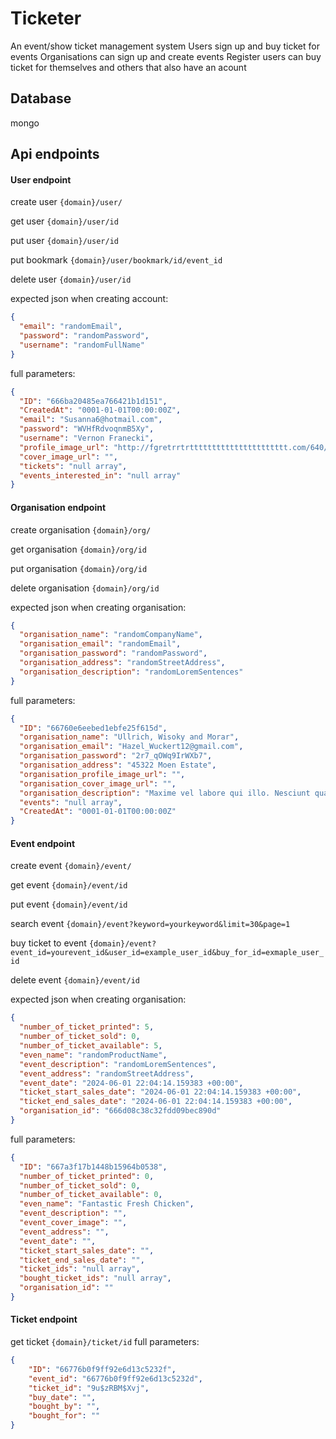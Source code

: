 # Ticketer

An event/show ticket management system
Users sign up and buy ticket for events
Organisations can sign up and create events
Register users can buy ticket for themselves and others that also have an acount

## Database

mongo

## Api endpoints

#### User endpoint

create user `````{domain}/user/`````

get user `````{domain}/user/id`````

put user `````{domain}/user/id`````

put bookmark `````{domain}/user/bookmark/id/event_id`````

delete user `````{domain}/user/id`````

expected json when creating account:

```json
{
  "email": "randomEmail",
  "password": "randomPassword",
  "username": "randomFullName"
}
```

full parameters:

```json
{
  "ID": "666ba20485ea766421b1d151",
  "CreatedAt": "0001-01-01T00:00:00Z",
  "email": "Susanna6@hotmail.com",
  "password": "WVHfRdvoqnmB5Xy",
  "username": "Vernon Franecki",
  "profile_image_url": "http://fgretrrtrtttttttttttttttttttttt.com/640/480",
  "cover_image_url": "",
  "tickets": "null array",
  "events_interested_in": "null array"
}
```

#### Organisation endpoint

create organisation `````{domain}/org/`````

get organisation `````{domain}/org/id`````

put organisation `````{domain}/org/id`````

delete organisation `````{domain}/org/id`````

expected json when creating organisation:

```json
{
  "organisation_name": "randomCompanyName",
  "organisation_email": "randomEmail",
  "organisation_password": "randomPassword",
  "organisation_address": "randomStreetAddress",
  "organisation_description": "randomLoremSentences"
}
```

full parameters:

```json
{
  "ID": "66760e6eebed1ebfe25f615d",
  "organisation_name": "Ullrich, Wisoky and Morar",
  "organisation_email": "Hazel_Wuckert12@gmail.com",
  "organisation_password": "2r7_qOWq9IrWXb7",
  "organisation_address": "45322 Moen Estate",
  "organisation_profile_image_url": "",
  "organisation_cover_image_url": "",
  "organisation_description": "Maxime vel labore qui illo. Nesciunt quasi impedit quas. Eum consequuntur dolorem quasi ut voluptatem porro omnis sit rem.",
  "events": "null array",
  "CreatedAt": "0001-01-01T00:00:00Z"
}
```

#### Event endpoint

create event `````{domain}/event/`````

get event `````{domain}/event/id`````

put event `````{domain}/event/id`````

search event `````{domain}/event?keyword=yourkeyword&limit=30&page=1`````

buy ticket to event `````{domain}/event?event_id=yourevent_id&user_id=example_user_id&buy_for_id=exmaple_user_id`````

delete event `````{domain}/event/id`````

expected json when creating organisation:

```json
{
  "number_of_ticket_printed": 5,
  "number_of_ticket_sold": 0,
  "number_of_ticket_available": 5,
  "even_name": "randomProductName",
  "event_description": "randomLoremSentences",
  "event_address": "randomStreetAddress",
  "event_date": "2024-06-01 22:04:14.159383 +00:00",
  "ticket_start_sales_date": "2024-06-01 22:04:14.159383 +00:00",
  "ticket_end_sales_date": "2024-06-01 22:04:14.159383 +00:00",
  "organisation_id": "666d08c38c32fdd09bec890d"
}
```

full parameters:

```json
{
  "ID": "667a3f17b1448b15964b0538",
  "number_of_ticket_printed": 0,
  "number_of_ticket_sold": 0,
  "number_of_ticket_available": 0,
  "even_name": "Fantastic Fresh Chicken",
  "event_description": "",
  "event_cover_image": "",
  "event_address": "",
  "event_date": "",
  "ticket_start_sales_date": "",
  "ticket_end_sales_date": "",
  "ticket_ids": "null array",
  "bought_ticket_ids": "null array",
  "organisation_id": ""
}
```

#### Ticket endpoint

get ticket `````{domain}/ticket/id`````
full parameters:
```json
{
    "ID": "66776b0f9ff92e6d13c5232f",
    "event_id": "66776b0f9ff92e6d13c5232d",
    "ticket_id": "9u$zRBM$Xvj",
    "buy_date": "",
    "bought_by": "",
    "bought_for": ""
}
```


